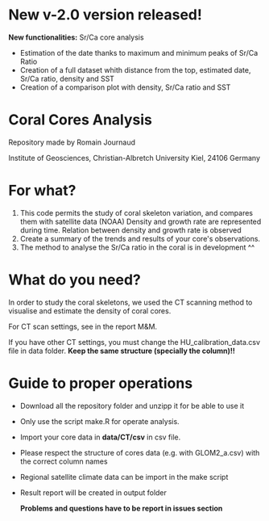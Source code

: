 # **New v-2.0 version released!**



**New functionalities:** Sr/Ca core analysis

- Estimation of the date thanks to maximum and minimum peaks of Sr/Ca Ratio
- Creation of a full dataset whith distance from the top, estimated date, Sr/Ca ratio, density and SST
- Creation of a comparison plot with density, Sr/Ca ratio and SST

# Coral Cores Analysis
Repository made by Romain Journaud

Institute of Geosciences, Christian-Albretch University Kiel, 24106 Germany 


# For what?
1) This code permits the study of coral skeleton variation, and compares them with satellite data (NOAA)
Density and growth rate are represented during time. Relation between density and growth rate is observed
2) Create a summary of the trends and results of your core's observations. 
3) The method to analyse the Sr/Ca ratio in the coral is in development ^^


# What do you need? 
In order to study the coral skeletons, we used the CT scanning method to visualise and estimate the density of coral cores. 

For CT scan settings, see in the report M&M.

If you have other CT settings, you must change the HU_calibration_data.csv file in data folder. **Keep the same structure (specially the column)!!**


# Guide to proper operations
- Download all the repository folder and unzipp it for be able to use it
- Only use the script make.R for operate analysis. 
- Import your core data in **data/CT/csv** in csv file.
- Please respect the structure of cores data (e.g. with GLOM2_a.csv) with the correct column names
- Regional satellite climate data can be import in the make script
- Result report will be created in output folder

  **Problems and questions have to be report in issues section**
